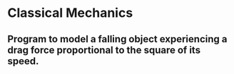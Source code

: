# Classical Mechanics
## Program to model a falling object experiencing a drag force proportional to the square of its speed. 
